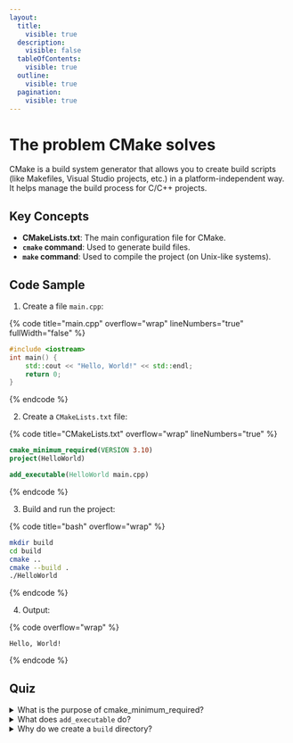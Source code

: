 ```yaml
---
layout:
  title:
    visible: true
  description:
    visible: false
  tableOfContents:
    visible: true
  outline:
    visible: true
  pagination:
    visible: true
---
```


# The problem CMake solves

CMake is a build system generator that allows you to create build scripts (like Makefiles, Visual Studio projects, etc.) in a platform-independent way. It helps manage the build process for C/C++ projects.

## Key Concepts

* **CMakeLists.txt**: The main configuration file for CMake.
* **`cmake` command**: Used to generate build files.
* **`make` command**: Used to compile the project (on Unix-like systems).

## Code Sample

1. Create a file `main.cpp`:

{% code title="main.cpp" overflow="wrap" lineNumbers="true" fullWidth="false" %}
```cpp
#include <iostream>
int main() {
    std::cout << "Hello, World!" << std::endl;
    return 0;
}
```
{% endcode %}

2. Create a `CMakeLists.txt` file:

{% code title="CMakeLists.txt" overflow="wrap" lineNumbers="true" %}
```cmake
cmake_minimum_required(VERSION 3.10)
project(HelloWorld)

add_executable(HelloWorld main.cpp)
```
{% endcode %}

3. Build and run the project:

{% code title="bash" overflow="wrap" %}
```bash
mkdir build
cd build
cmake ..
cmake --build .
./HelloWorld
```
{% endcode %}

4. Output:

{% code overflow="wrap" %}
```
Hello, World!
```
{% endcode %}

## Quiz

<details>

<summary>What is the purpose of cmake_minimum_required?</summary>

The purpose of `cmake_minimum_required` is to specify the minimum CMake version required to compile. If the current version is lower, it will throw an error.

</details>

<details>

<summary>What does <code>add_executable</code> do?</summary>

`add_executable` specifies the target executable name and associated source files.

</details>

<details>

<summary>Why do we create a <code>build</code> directory?</summary>

We create a `build` directory to separate the source from the build files.

</details>

